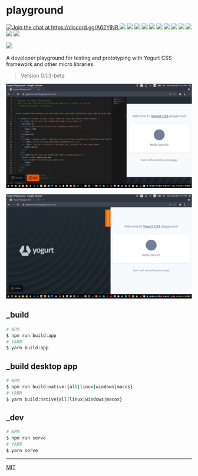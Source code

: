 # playground

<p align="left">
  <a href="https://discord.gg/A62YjNR"
     target="_blank">
    <img title="Join the chat at https://discord.gg/A62YjNR"
         src="https://img.shields.io/badge/DISCORD-JOIN_CHANNEL_%E2%86%92-7289da.svg?style=flat">
  </a>
  <img src="https://badgen.net/github/release/yogurt-foundation/playground">
  <img src="https://badgen.net/github/releases/yogurt-foundation/playground">
  <img src="https://badgen.net/github/assets-dl/yogurt-foundation/playground">
  <img src="https://badgen.net/github/branches/yogurt-foundation/playground">
  <img src="https://badgen.net/github/forks/yogurt-foundation/playground">
  <img src="https://badgen.net/github/stars/yogurt-foundation/playground">
  <img src="https://badgen.net/github/watchers/yogurt-foundation/playground">
  <img src="https://badgen.net/github/tag/yogurt-foundation/playground">
  <img src="https://badgen.net/github/commits/yogurt-foundation/playground">
  <img src="https://badgen.net/github/last-commit/yogurt-foundation/playground">
  <img src="https://badgen.net/github/contributors/yogurt-foundation/playground">
  <img src="https://badgen.net/github/license/yogurt-foundation/playground">
</p>

<p align="left">
  <img src="https://raw.githubusercontent.com/yogurt-foundation/playground/0.1.3/assets/yogurt_playground_promo.png" 
       height="auto" 
       width="auto">
</p>

A developer playground for testing and prototyping with Yogurt CSS framework and other micro libraries.

> Version 0.1.3-beta

<p align="center">
  <img src="https://raw.githubusercontent.com/yogurt-foundation/playground/0.1.3/assets/screenshot_01.png"
       height="auto"
       width="auto">
</p>

<p align="center">
  <img src="https://raw.githubusercontent.com/yogurt-foundation/playground/0.1.3/assets/screenshot_02.png"
       height="auto"
       width="auto">
</p>

## _build

```bash
# NPM
$ npm run build:app
# YARN
$ yarn build:app
```

## _build desktop app

```bash
# NPM
$ npm run build:native:{all|linux|windows|macos}
# YARN
$ yarn build:native{all|linux|windows|macos}
```

## _dev

```bash
# NPM
$ npm run serve
# YARN
$ yarn serve
```

---

[MIT](https://github.com/yogurt-foundation/playground/blob/master/LICENSE)
